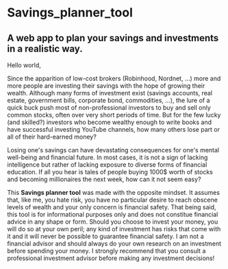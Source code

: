 # Savings_planner_tool
## A web app to plan your savings and investments in a realistic way.

Hello world,

Since the apparition of low-cost brokers (Robinhood, Nordnet, ...) more and more people are investing their savings with the hope of growing their wealth. Although many forms of investment exist (savings accounts, real estate, government bills, corporate bond, commodities, ...), the lure of a quick buck push most of non-professional investors to buy and sell only common stocks, often over very short periods of time. But for the few lucky (and skilled?) investors who become wealthy enough to write books and have successful investing YouTube channels, how many others lose part or all of their hard-earned money?

Losing one's savings can have devastating consequences for one's mental well-being and financial future. In most cases, it is not a sign of lacking intelligence but rather of lacking exposure to diverse forms of financial education. If all you hear is tales of people buying 1000$ worth of stocks and becoming millionaires the next week, how can it not seem easy?

This **Savings planner tool** was made with the opposite mindset. It assumes that, like me, you hate risk, you have no particular desire to reach obscene levels of wealth and your only concern is financial safety. That being said, this tool is for informational purposes only and does not constitue financial advice in any shape or form. Should you choose to invest your money, you will do so at your own peril; any kind of investment has risks that come with it and it will never be possible to guarantee financial safety. I am not a financial advisor and should always do your own research on an investment before spending your money. I strongly recommend that you consult a professional investment advisor before making any investment decisions!
